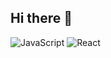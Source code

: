 ## Hi there 👋
![JavaScript](https://cdn.jsdelivr.net/npm/programming-languages-logos/src/javascript/javascript.png)
![React](https://cdn.jsdelivr.net/npm/programming-languages-logos/src/react/react.png)

<!--
**MohammadAqaNoori/MohammadAqaNoori** is a ✨ _special_ ✨ repository because its `README.md` (this file) appears on your GitHub profile.

Here are some ideas to get you started:

- 🔭 I’m currently working on ...
- 🌱 I’m currently learning ...
- 👯 I’m looking to collaborate on ...
- 🤔 I’m looking for help with ...
- 💬 Ask me about ...
- 📫 How to reach me: ...
- 😄 Pronouns: ...
- ⚡ Fun fact: ...
-->
